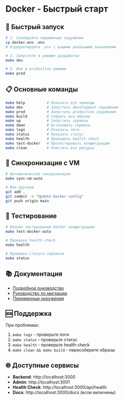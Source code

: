 # Docker - Быстрый старт

## 🚀 Быстрый запуск

```bash
# 1. Скопируйте переменные окружения
cp docker.env .env
# Отредактируйте .env с вашими реальными значениями

# 2. Запустите в режиме разработки
make dev

# 3. Или в production режиме
make prod
```

## 📋 Основные команды

```bash
make help          # Показать все команды
make dev           # Запустить development окружение
make prod          # Запустить production окружение
make build         # Собрать все образы
make up            # Запустить сервисы
make down          # Остановить сервисы
make logs          # Показать логи
make status        # Показать статус
make health        # Проверить health check
make test-docker   # Протестировать конфигурацию
make clean         # Очистить все ресурсы
```

## 🔄 Синхронизация с VM

```bash
# Автоматическая синхронизация
make sync-vm-auto

# Или вручную
git add .
git commit -m "Update Docker config"
git push origin main
```

## 🧪 Тестирование

```bash
# Полное тестирование Docker конфигурации
make test-docker-auto

# Проверка health check
make health

# Проверка статуса сервисов
make status
```

## 📚 Документация

- [Подробное руководство](DOCKER_README.md)
- [Руководство по миграции](MIGRATION_GUIDE.md)
- [Переменные окружения](docker.env)

## 🆘 Поддержка

При проблемах:
1. `make logs` - проверьте логи
2. `make status` - проверьте статус
3. `make health` - проверьте health check
4. `make clean && make build` - пересоберите образы

## 🌐 Доступные сервисы

- **Backend**: http://localhost:3000
- **Admin**: http://localhost:3001
- **Health Check**: http://localhost:3000/api/health
- **Docs**: http://localhost:3000/docs (если включены)
